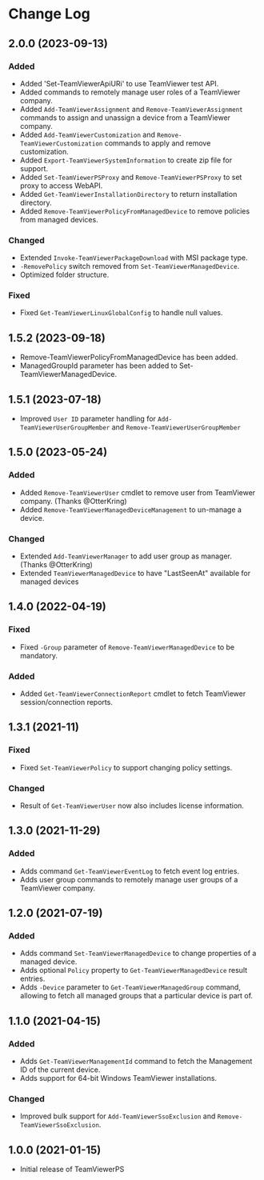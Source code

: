 # Change Log

## 2.0.0 (2023-09-13)

### Added

- Added 'Set-TeamViewerApiURi' to use TeamViewer test API.
- Added commands to remotely manage user roles of a TeamViewer company.
- Added `Add-TeamViewerAssignment` and `Remove-TeamViewerAssignment` commands to assign and unassign a device from a TeamViewer company.
- Added `Add-TeamViewerCustomization` and `Remove-TeamViewerCustomization` commands to apply and remove customization.
- Added `Export-TeamViewerSystemInformation` to create zip file for support.
- Added `Set-TeamViewerPSProxy` and `Remove-TeamViewerPSProxy` to set proxy to access WebAPI.
- Added `Get-TeamViewerInstallationDirectory` to return installation directory.
- Added `Remove-TeamViewerPolicyFromManagedDevice` to remove policies from managed devices.
  
### Changed
  
- Extended `Invoke-TeamViewerPackageDownload` with MSI package type.
- `-RemovePolicy` switch removed from `Set-TeamViewerManagedDevice`.
- Optimized folder structure.

### Fixed
  
- Fixed `Get-TeamViewerLinuxGlobalConfig` to handle null values.

## 1.5.2 (2023-09-18)

- Remove-TeamViewerPolicyFromManagedDevice has been added.
- ManagedGroupId parameter has been added to Set-TeamViewerManagedDevice.

## 1.5.1 (2023-07-18)

- Improved `User ID` parameter handling for `Add-TeamViewerUserGroupMember` and `Remove-TeamViewerUserGroupMember`

## 1.5.0 (2023-05-24)

### Added

- Added `Remove-TeamViewerUser` cmdlet to remove user from TeamViewer company. (Thanks @OtterKring)
- Added `Remove-TeamViewerManagedDeviceManagement` to un-manage a device.

### Changed

- Extended `Add-TeamViewerManager` to add user group as manager. (Thanks @OtterKring)
- Extended `TeamViewerManagedDevice` to have "LastSeenAt" available for managed devices

## 1.4.0 (2022-04-19)

### Fixed

- Fixed `-Group` parameter of `Remove-TeamViewerManagedDevice` to be mandatory.

### Added

- Added `Get-TeamViewerConnectionReport` cmdlet to fetch TeamViewer session/connection reports.

## 1.3.1 (2021-11)

### Fixed

- Fixed `Set-TeamViewerPolicy` to support changing policy settings.

### Changed

- Result of `Get-TeamViewerUser` now also includes license information.

## 1.3.0 (2021-11-29)

### Added

- Adds command `Get-TeamViewerEventLog` to fetch event log entries.
- Adds user group commands to remotely manage user groups of a TeamViewer company.

## 1.2.0 (2021-07-19)

### Added

- Adds command `Set-TeamViewerManagedDevice` to change properties of a managed device.
- Adds optional `Policy` property to `Get-TeamViewerManagedDevice` result entries.
- Adds `-Device` parameter to `Get-TeamViewerManagedGroup` command, allowing to
  fetch all managed groups that a particular device is part of.

## 1.1.0 (2021-04-15)

### Added

- Adds `Get-TeamViewerManagementId` command to fetch the Management ID of the current device.
- Adds support for 64-bit Windows TeamViewer installations.

### Changed

- Improved bulk support for `Add-TeamViewerSsoExclusion` and `Remove-TeamViewerSsoExclusion`.

## 1.0.0 (2021-01-15)

- Initial release of TeamViewerPS
